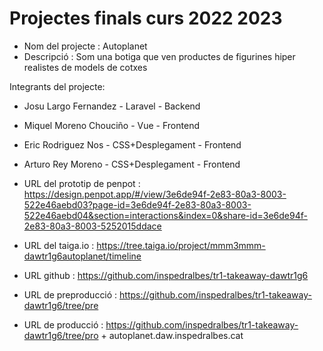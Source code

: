 # Projectes finals curs 2022 2023

* Nom del projecte : Autoplanet
* Descripció : Som una botiga que ven productes de figurines hiper realistes de models de cotxes
  
Integrants del projecte:
  * Josu Largo Fernandez - Laravel - Backend
  * Miquel Moreno Chouciño - Vue - Frontend
  * Eric Rodriguez Nos - CSS+Desplegament - Frontend
  * Arturo Rey Moreno - CSS+Desplegament - Frontend

* URL del prototip de penpot : https://design.penpot.app/#/view/3e6de94f-2e83-80a3-8003-522e46aebd03?page-id=3e6de94f-2e83-80a3-8003-522e46aebd04&section=interactions&index=0&share-id=3e6de94f-2e83-80a3-8003-5252015ddace
* URL del taiga.io : https://tree.taiga.io/project/mmm3mmm-dawtr1g6autoplanet/timeline
* URL github :  https://github.com/inspedralbes/tr1-takeaway-dawtr1g6
* URL de preproducció : https://github.com/inspedralbes/tr1-takeaway-dawtr1g6/tree/pre
* URL de producció : https://github.com/inspedralbes/tr1-takeaway-dawtr1g6/tree/pro + autoplanet.daw.inspedralbes.cat


